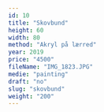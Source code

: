 ```yaml
---
id: 10
title: "Skovbund"
height: 60
width: 80
method: "Akryl på lærred"
year: 2019
price: "4500"
fileName: "IMG_1823.JPG"
medie: "painting"
draft: "no"
slug: "skovbund"
weight: "200"
---
```

